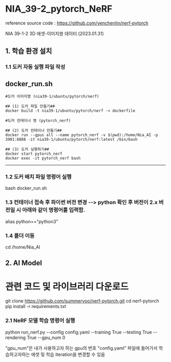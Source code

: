 # NIA_39-2_pytorch_NeRF

reference source code : https://github.com/yenchenlin/nerf-pytorch


NIA 39-1-2 3D 에셋-이미지쌍 데이터 (2023.01.31)


## 1. 학습 환경 설치 

### 1.1 도커 자동 실행 파일 작성
docker_run.sh
---------------------------------
	#도커 이미지명 (nia39-1/ubuntu/pytorch/nerf)
	
	## (1) 도커 파일 만들기## 
	docker build -t nia39-1/ubuntu/pytorch/nerf -< dockerfile
	
	#도커 컨테이너 명 (pytorch_nerf)
	
	## (2) 도커 컨테이너 만들기## 
	docker run --gpus all --name pytorch_nerf -v $(pwd):/home/Nia_AI -p 3901:8888 -it nia39-1/ubuntu/pytorch/nerf:latest /bin/bash
	
	## (3) 도커 실행하기##
	docker start pytorch_nerf
	docker exec -it pytorch_nerf bash
---------------------------------

### 1.2 도커 배치 파일 명령어 실행
bash docker_run.sh

### 1.3 컨테이너 접속 후 파이썬 버전 변경 --> python 확인 후 버전이 2.x 버전일 시 아래와 같이 명령어를 입력함.
alias python=="python3"

### 1.4 폴더 이동 
cd /home/Nia_AI

## 2. AI Model
# 관련 코드 및 라이브러리 다운로드
git clone https://github.com/summeryoo/nerf-pytorch.git
cd nerf-pytorch
pip install -r requirements.txt

### 2.1 NeRF 모델 학습 명령어 실행
python run_nerf.py --config config.yaml --training True --testing True --rendering True --gpu_num 0 

"gpu_num"은 내가 사용하고자 하는 gpu의 번호
"config.yaml" 파일에 들어가서 학습하고자하는 에셋 및 학습 iteration을 변경할 수 있음 
